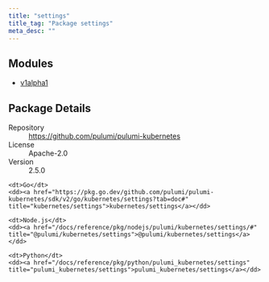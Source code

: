 ```yaml
---
title: "settings"
title_tag: "Package settings"
meta_desc: ""
---
```


<!-- WARNING: this file was generated by Pulumi Docs Generator. -->
<!-- Do not edit by hand unless you're certain you know what you are doing! -->



<h2 id="modules">Modules</h2>
<ul class="api">
    <li><a href="v1alpha1/" title="v1alpha1"><span class="symbol module"></span>v1alpha1</a></li>
</ul>

<h2 id="package-details">Package Details</h2>
<dl class="package-details">
	<dt>Repository</dt>
	<dd><a href="https://github.com/pulumi/pulumi-kubernetes">https://github.com/pulumi/pulumi-kubernetes</a></dd>
	<dt>License</dt>
	<dd>Apache-2.0</dd>
	<dt>Version</dt>
	<dd>2.5.0</dd>
</dl>



<dl class="tabular">

    <dt>Go</dt>
    <dd><a href="https://pkg.go.dev/github.com/pulumi/pulumi-kubernetes/sdk/v2/go/kubernetes/settings?tab=doc#" title="kubernetes/settings">kubernetes/settings</a></dd>

    <dt>Node.js</dt>
    <dd><a href="/docs/reference/pkg/nodejs/pulumi/kubernetes/settings/#" title="@pulumi/kubernetes/settings">@pulumi/kubernetes/settings</a></dd>

    <dt>Python</dt>
    <dd><a href="/docs/reference/pkg/python/pulumi_kubernetes/settings" title="pulumi_kubernetes/settings">pulumi_kubernetes/settings</a></dd>

</dl>

